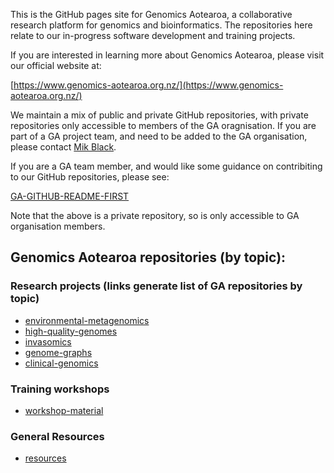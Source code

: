 This is the GitHub pages site for Genomics Aotearoa, a collaborative research platform for genomics and bioinformatics. The repositories here relate to our in-progress software development and training projects.

If you are interested in learning more about Genomics Aotearoa, please visit our official website at:

[https://www.genomics-aotearoa.org.nz/](https://www.genomics-aotearoa.org.nz/)

We maintain a mix of public and private GitHub repositories, with private repositories only accessible to members of the GA oragnisation. If you are part of a GA project team, and need to be added to the GA organisation, please contact [Mik Black](https://github.com/mikblack).  

If you are a GA team member, and would like some guidance on contribiting to our GitHub repositories, please see: 

[GA-GITHUB-README-FIRST](https://github.com/GenomicsAotearoa/GA-GITHUB-README-FIRST)

Note that the above is a private repository, so is only accessible to GA organisation members.

## Genomics Aotearoa repositories (by topic):

### Research projects (links generate list of GA repositories by topic)

 - [environmental-metagenomics](https://github.com/search?q=topic%3Aenvironmental-metagenomics+org%3AGenomicsAotearoa+fork%3Atrue&type=repositories)
 - [high-quality-genomes](https://github.com/search?q=topic%3Ahigh-quality-genomes+org%3AGenomicsAotearoa+fork%3Atrue&type=repositories)
 - [invasomics](https://github.com/search?q=topic%3Ainvasomics+org%3AGenomicsAotearoa+fork%3Atrue&type=repositories)
 - [genome-graphs](https://github.com/search?q=topic%3Agenome-graphs+org%3AGenomicsAotearoa+fork%3Atrue&type=repositories)
 - [clinical-genomics](https://github.com/search?q=topic%3Aclinical-genomics+org%3AGenomicsAotearoa+fork%3Atrue&type=repositories)

### Training workshops

 - [workshop-material](https://github.com/search?q=topic%3Aworkshop-material+org%3AGenomicsAotearoa+fork%3Atrue&type=repositories)

### General Resources

 - [resources](https://github.com/search?q=topic%3Aresources+org%3AGenomicsAotearoa+fork%3Atrue&type=repositories)

